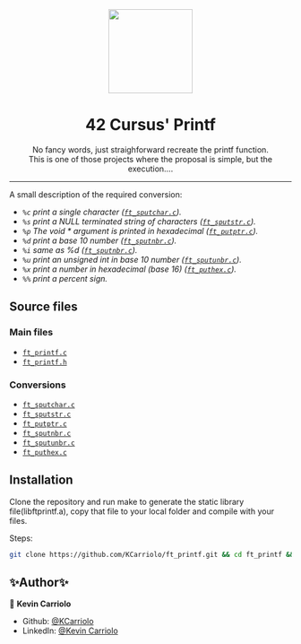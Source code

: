 <div align="center">
  <img src="https://user-images.githubusercontent.com/98427284/175838265-59e18bf3-b8b3-46d3-8b3e-1f7ce4b2e9a7.png" height="150" width="150">

</div>

<h1 align="center">
  42 Cursus' Printf

</h1>

<p align="center">No fancy words, just straighforward recreate the printf function.<br>This is one of those projects where the proposal is simple, but the execution....</p>

---

A small description of the required conversion:
<i>
- `%c` print a single character ([`ft_sputchar.c`](ft_sputchar.c)).
- `%s` print a NULL terminated string of characters ([`ft_sputstr.c`](ft_sputstr.c)).
- `%p` The void * argument is printed in hexadecimal ([`ft_putptr.c`](ft_putptr.c)).
- `%d` print a base 10 number ([`ft_sputnbr.c`](ft_sputnbr.c)).
- `%i` same as %d ([`ft_sputnbr.c`](ft_sputnbr.c)).
- `%u` print an unsigned int in base 10 number ([`ft_sputunbr.c`](ft_sputunbr.c)).
- `%x` print a number in hexadecimal (base 16) ([`ft_puthex.c`](ft_puthex.c)).
- `%%` print a percent sign.</i>

## Source files

### Main files
- [`ft_printf.c`](ft_printf.c)
- [`ft_printf.h`](ft_printf.h)

### Conversions
- [`ft_sputchar.c`](ft_sputchar.c)
- [`ft_sputstr.c`](ft_sputstr.c)
- [`ft_putptr.c`](ft_putptr.c)
- [`ft_sputnbr.c`](ft_sputnbr.c)
- [`ft_sputunbr.c`](ft_sputunbr.c)
- [`ft_puthex.c`](ft_putthex.c)

## Installation
Clone the repository and run make to generate the static library file(libftprintf.a), copy that file to your local folder and compile with your files.

Steps:
```sh
git clone https://github.com/KCarriolo/ft_printf.git && cd ft_printf && make && <cp libftprintf.a to your project folder and compile with your files>
```

## ✨Author✨

🧔 **Kevin Carriolo**
- Github: <a href="https://github.com/KCarriolo" target="_blank">@KCarriolo</a>
- LinkedIn: <a href="https://www.linkedin.com/in/kevin-carriolo/" target="_blank">@Kevin Carriolo</a>
